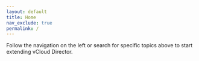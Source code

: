 ```yaml
---
layout: default
title: Home
nav_exclude: true
permalink: /
---
```


Follow the navigation on the left or search for specific topics above to start extending vCloud Director.